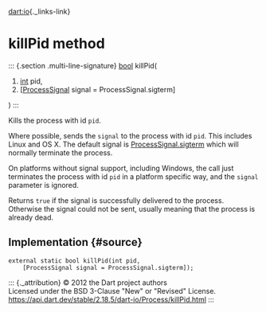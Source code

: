 [dart:io](../../dart-io/dart-io-library){._links-link}

killPid method
==============

::: {.section .multi-line-signature}
[bool](../../dart-core/bool-class) killPid(

1.  [int](../../dart-core/int-class) pid,
2.  \[[ProcessSignal](../processsignal-class) signal =
    ProcessSignal.sigterm\]

)
:::

Kills the process with id `pid`.

Where possible, sends the `signal` to the process with id `pid`. This
includes Linux and OS X. The default signal is
[ProcessSignal.sigterm](../processsignal/sigterm-constant) which will
normally terminate the process.

On platforms without signal support, including Windows, the call just
terminates the process with id `pid` in a platform specific way, and the
`signal` parameter is ignored.

Returns `true` if the signal is successfully delivered to the process.
Otherwise the signal could not be sent, usually meaning that the process
is already dead.

Implementation {#source}
--------------

``` {.language-dart data-language="dart"}
external static bool killPid(int pid,
    [ProcessSignal signal = ProcessSignal.sigterm]);
```

::: {._attribution}
© 2012 the Dart project authors\
Licensed under the BSD 3-Clause \"New\" or \"Revised\" License.\
<https://api.dart.dev/stable/2.18.5/dart-io/Process/killPid.html>
:::
